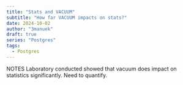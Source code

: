 ```yaml
---
title: "Stats and VACUUM"
subtitle: "How far VACUUM impacts on stats?"
date: 2024-10-02
author: "3manuek"
draft: true
series: "Postgres"
tags:
  - Postgres
---
```


NOTES
Laboratory conducted showed that vacuum does impact on statistics significantly. Need to quantify.